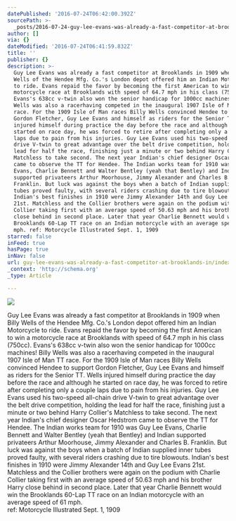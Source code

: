 ```yaml
---
datePublished: '2016-07-24T06:42:00.392Z'
sourcePath: >-
  _posts/2016-07-24-guy-lee-evans-was-already-a-fast-competitor-at-brooklands-in.md
author: []
via: {}
dateModified: '2016-07-24T06:41:59.832Z'
title: ''
publisher: {}
description: >-
  Guy Lee Evans was already a fast competitor at Brooklands in 1909 when Billy
  Wells of the Hendee Mfg. Co.'s London depot offered him an Indian Motorcycle
  to ride. Evans repaid the favor by becoming the first American to win a
  motorcycle race at Brooklands with speed of 64.7 mph in his class (750cc).
  Evans's 638cc v-twin also won the senior handicap for 1000cc machines! Billy
  Wells was also a racerhaving competed in the inaugural 1907 Isle of Man TT
  race. For the 1909 Isle of Man races Billy Wells convinced Hendee to support
  Gordon Fletcher, Guy Lee Evans and himself as riders for the Senior TT. Wells
  injured himself during practice the day before the race and although he
  started on race day, he was forced to retire after completing only a couple
  laps due to pain from his injuries. Guy Lee Evans used his two-speed all-chain
  drive V-twin to great advantage over the belt drive competition, holding the
  lead for half the race, finishing just a minute or two behind Harry Collier’s
  Matchless to take second. The next year Indian's chief designer Oscar Hedstrom
  came to observe the TT for Hendee. The Indian works team for 1910 was Guy Lee
  Evans, Charlie Bennett and Walter Bentley (yeah that Bentley) and Indian
  supported privateers Arthur Moorhouse, Jimmy Alexander and Charles B.
  Franklin. But luck was against the boys when a batch of Indian supplied inner
  tubes proved faulty, with several riders crashing due to tire blowouts.
  Indian's best finishes in 1910 were Jimmy Alexander 14th and Guy Lee Evans
  21st. Matchless and the Collier brothers were again on the podium with Charlie
  Collier taking first with an average speed of 50.63 mph and his brother Harry
  close behind in second place. Later that year Charlie Bennett would win the
  Brooklands 60-Lap TT race on an Indian motorcycle with an average speed of 61
  mph. ref: Motorcycle Illustrated Sept. 1, 1909
starred: false
inFeed: true
hasPage: true
inNav: false
url: guy-lee-evans-was-already-a-fast-competitor-at-brooklands-in/index.html
_context: 'http://schema.org'
_type: Article

---
```

![](https://the-grid-user-content.s3-us-west-2.amazonaws.com/3390ce57-35aa-44f2-842d-286c2617556d.jpg)

Guy Lee Evans was already a fast competitor at Brooklands in 1909 when Billy Wells of the Hendee Mfg. Co.'s London depot offered him an Indian Motorcycle to ride. Evans repaid the favor by becoming the first American to win a motorcycle race at Brooklands with speed of 64.7 mph in his class (750cc). Evans's 638cc v-twin also won the senior handicap for 1000cc machines! Billy Wells was also a racerhaving competed in the inaugural 1907 Isle of Man TT race. For the 1909 Isle of Man races Billy Wells convinced Hendee to support Gordon Fletcher, Guy Lee Evans and himself as riders for the Senior TT. Wells injured himself during practice the day before the race and although he started on race day, he was forced to retire after completing only a couple laps due to pain from his injuries. Guy Lee Evans used his two-speed all-chain drive V-twin to great advantage over the belt drive competition, holding the lead for half the race, finishing just a minute or two behind Harry Collier's Matchless to take second. The next year Indian's chief designer Oscar Hedstrom came to observe the TT for Hendee. The Indian works team for 1910 was Guy Lee Evans, Charlie Bennett and Walter Bentley (yeah that Bentley) and Indian supported privateers Arthur Moorhouse, Jimmy Alexander and Charles B. Franklin. But luck was against the boys when a batch of Indian supplied inner tubes proved faulty, with several riders crashing due to tire blowouts. Indian's best finishes in 1910 were Jimmy Alexander 14th and Guy Lee Evans 21st. Matchless and the Collier brothers were again on the podium with Charlie Collier taking first with an average speed of 50.63 mph and his brother Harry close behind in second place. Later that year Charlie Bennett would win the Brooklands 60-Lap TT race on an Indian motorcycle with an average speed of 61 mph.  
ref: Motorcycle Illustrated Sept. 1, 1909